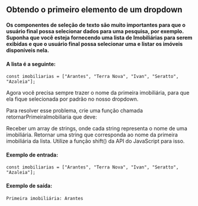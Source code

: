 ## Obtendo o primeiro elemento de um dropdown

#### Os componentes de seleção de texto são muito importantes para que o usuário final possa selecionar dados para uma pesquisa, por exemplo. Suponha que você esteja fornecendo uma lista de Imobiliárias para serem exibidas e que o usuário final possa selecionar uma e listar os imóveis disponíveis nela.

#### A lista é a seguinte:

```const imobiliarias = ["Arantes", "Terra Nova", "Ivan", "Seratto", "Azaleia"];```

Agora você precisa sempre trazer o nome da primeira imobiliária, para que ela fique selecionada por padrão no nosso dropdown.

Para resolver esse problema, crie uma função chamada retornarPrimeiraImobiliaria que deve:

Receber um array de strings, onde cada string representa o nome de uma imobiliária.
Retornar uma string que corresponda ao nome da primeira imobiliária da lista.
Utilize a função shift() da API do JavaScript para isso.

#### Exemplo de entrada:

```const imobiliarias = ["Arantes", "Terra Nova", "Ivan", "Seratto", "Azaleia"];```

#### Exemplo de saída:

```Primeira imobiliária: Arantes```